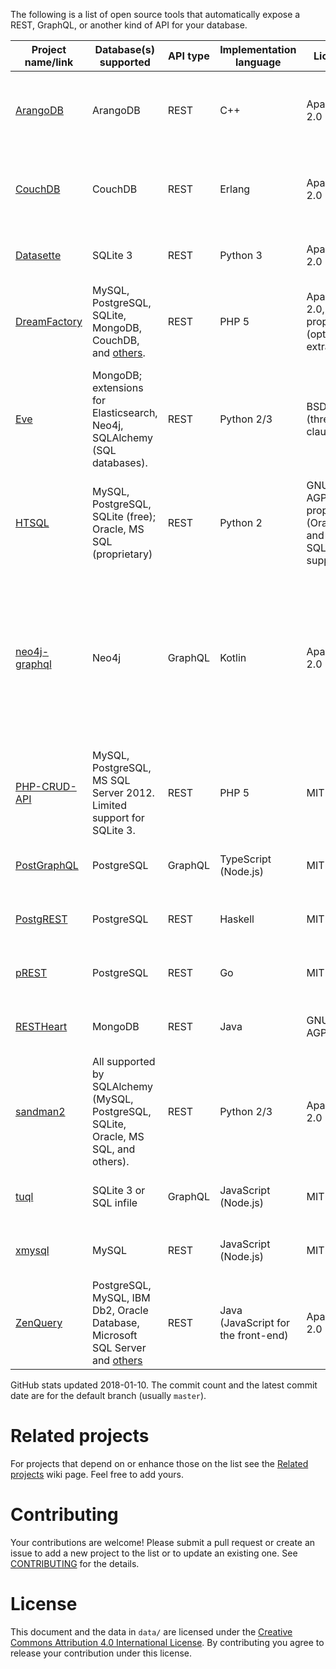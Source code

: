 The following is a list of open source tools that automatically expose a REST, GraphQL, or another kind of API for your database.

|                          Project name/link                           |                                                     Database(s) supported                                                     | API type |       Implementation language       |                       License                       |                      GitHub stats                       |                                                                   Notes                                                                    |
|----------------------------------------------------------------------|-------------------------------------------------------------------------------------------------------------------------------|----------|-------------------------------------|-----------------------------------------------------|---------------------------------------------------------|--------------------------------------------------------------------------------------------------------------------------------------------|
| [ArangoDB](https://github.com/arangodb/arangodb)                     | ArangoDB                                                                                                                      | REST     | C++                                 | Apache 2.0                                          | 4879&nbsp;★; 41687&nbsp;commits, latest&nbsp;2018-01-09 | A database with a built-in REST API. [Official Docker image](https://hub.docker.com/r/arangodb/arangodb/).                                 |
| [CouchDB](https://github.com/apache/couchdb)                         | CouchDB                                                                                                                       | REST     | Erlang                              | Apache 2.0                                          | 3396&nbsp;★; 10951&nbsp;commits, latest&nbsp;2018-01-09 | A database with a built-in REST API. [Official Docker image](https://hub.docker.com/r/_/couchdb/).                                         |
| [Datasette](https://github.com/simonw/datasette)                     | SQLite 3                                                                                                                      | REST     | Python 3                            | Apache 2.0                                          | 1133&nbsp;★; 255&nbsp;commits, latest&nbsp;2018-01-10   | Read-only. [Official Docker image](https://hub.docker.com/r/terranodo/datasette/).                                                         |
| [DreamFactory](https://github.com/dreamfactorysoftware/dreamfactory) | MySQL, PostgreSQL, SQLite, MongoDB, CouchDB, and [others](https://www.dreamfactory.com/products).                             | REST     | PHP 5                               | Apache 2.0, proprietary (optional extras)           | 750&nbsp;★; 785&nbsp;commits, latest&nbsp;2018-01-02    | [Official Docker image](https://hub.docker.com/r/dreamfactorysoftware/df-docker/).                                                         |
| [Eve](https://github.com/pyeve/eve)                                  | MongoDB; extensions for Elasticsearch, Neo4j, SQLAlchemy (SQL databases).                                                     | REST     | Python 2/3                          | BSD (three-clause)                                  | 4674&nbsp;★; 2706&nbsp;commits, latest&nbsp;2017-12-06  | The SQLAlchemy extension isn't automatic. It requires the user to write SQLAlchemy mappings.                                               |
| [HTSQL](https://bitbucket.org/prometheus/htsql/src)                  | MySQL, PostgreSQL, SQLite (free); Oracle, MS SQL (proprietary)                                                                | REST     | Python 2                            | GNU AGPLv3, proprietary (Oracle and MS SQL support) | n/a                                                     |                                                                                                                                            |
| [neo4j-graphql](https://github.com/neo4j-graphql/neo4j-graphql)      | Neo4j                                                                                                                         | GraphQL  | Kotlin                              | Apache 2.0                                          | 155&nbsp;★; 108&nbsp;commits, latest&nbsp;2017-09-23    | Can generate a GraphQL API from an existing database or derive a new database model from a GraphQL schema and auto-generate the resolvers. |
| [PHP-CRUD-API](https://github.com/mevdschee/php-crud-api)            | MySQL, PostgreSQL, MS SQL Server 2012. Limited support for SQLite 3.                                                          | REST     | PHP 5                               | MIT                                                 | 1256&nbsp;★; 1004&nbsp;commits, latest&nbsp;2017-11-19  |                                                                                                                                            |
| [PostGraphQL](https://github.com/postgraphql/postgraphql)            | PostgreSQL                                                                                                                    | GraphQL  | TypeScript (Node.js)                | MIT                                                 | 4723&nbsp;★; 666&nbsp;commits, latest&nbsp;2017-12-25   | [Official Docker image](https://hub.docker.com/r/postgraphql/postgraphql/).                                                                |
| [PostgREST](https://github.com/begriffs/postgrest)                   | PostgreSQL                                                                                                                    | REST     | Haskell                             | MIT                                                 | 10179&nbsp;★; 1358&nbsp;commits, latest&nbsp;2017-12-20 | [Official Docker image](https://hub.docker.com/r/begriffs/postgrest/).                                                                     |
| [pREST](https://github.com/prest/prest)                              | PostgreSQL                                                                                                                    | REST     | Go                                  | MIT                                                 | 1593&nbsp;★; 403&nbsp;commits, latest&nbsp;2018-01-10   | [Official Docker image](https://hub.docker.com/r/prest/prest/).                                                                            |
| [RESTHeart](https://github.com/SoftInstigate/restheart)              | MongoDB                                                                                                                       | REST     | Java                                | GNU AGPLv3                                          | 419&nbsp;★; 1333&nbsp;commits, latest&nbsp;2017-12-17   | [Official Docker image](https://hub.docker.com/r/softinstigate/restheart/).                                                                |
| [sandman2](https://github.com/jeffknupp/sandman2)                    | All supported by SQLAlchemy (MySQL, PostgreSQL, SQLite, Oracle, MS SQL, and others).                                          | REST     | Python 2/3                          | Apache 2.0                                          | 678&nbsp;★; 129&nbsp;commits, latest&nbsp;2017-03-06    |                                                                                                                                            |
| [tuql](https://github.com/bradleyboy/tuql)                           | SQLite 3 or SQL infile                                                                                                        | GraphQL  | JavaScript (Node.js)                | MIT                                                 | 218&nbsp;★; 47&nbsp;commits, latest&nbsp;2018-01-10     |                                                                                                                                            |
| [xmysql](https://github.com/o1lab/xmysql)                            | MySQL                                                                                                                         | REST     | JavaScript (Node.js)                | MIT                                                 | 1717&nbsp;★; 209&nbsp;commits, latest&nbsp;2018-01-06   | [Official Docker image](https://hub.docker.com/r/markuman/xmysql/).                                                                        |
| [ZenQuery](https://github.com/BjoernKW/ZenQuery)                     | PostgreSQL, MySQL, IBM Db2, Oracle Database, Microsoft SQL Server and [others](https://github.com/BjoernKW/ZenQuery#database) | REST     | Java (JavaScript for the front-end) | Apache 2.0                                          | 30&nbsp;★; 282&nbsp;commits, latest&nbsp;2017-01-31     | Read-only.                                                                                                                                 |


GitHub stats updated 2018-01-10. The commit count and the latest commit date are for the default branch (usually `master`).

# Related projects

For projects that depend on or enhance those on the list see the [Related projects](https://github.com/dbohdan/automatic-api/wiki/Related-projects) wiki page. Feel free to add yours.

# Contributing

Your contributions are welcome! Please submit a pull request or create an issue to add a new project to the list or to update an existing one. See [CONTRIBUTING](./CONTRIBUTING.md) for the details.

# License

This document and the data in `data/` are licensed under the [Creative Commons Attribution 4.0 International License](http://creativecommons.org/licenses/by/4.0/). By contributing you agree to release your contribution under this license.
